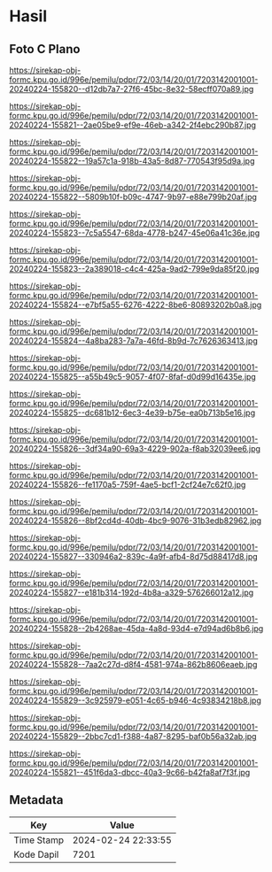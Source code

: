 # Hasil

## Foto C Plano

https://sirekap-obj-formc.kpu.go.id/996e/pemilu/pdpr/72/03/14/20/01/7203142001001-20240224-155820--d12db7a7-27f6-45bc-8e32-58ecff070a89.jpg

https://sirekap-obj-formc.kpu.go.id/996e/pemilu/pdpr/72/03/14/20/01/7203142001001-20240224-155821--2ae05be9-ef9e-46eb-a342-2f4ebc290b87.jpg

https://sirekap-obj-formc.kpu.go.id/996e/pemilu/pdpr/72/03/14/20/01/7203142001001-20240224-155822--19a57c1a-918b-43a5-8d87-770543f95d9a.jpg

https://sirekap-obj-formc.kpu.go.id/996e/pemilu/pdpr/72/03/14/20/01/7203142001001-20240224-155822--5809b10f-b09c-4747-9b97-e88e799b20af.jpg

https://sirekap-obj-formc.kpu.go.id/996e/pemilu/pdpr/72/03/14/20/01/7203142001001-20240224-155823--7c5a5547-68da-4778-b247-45e06a41c36e.jpg

https://sirekap-obj-formc.kpu.go.id/996e/pemilu/pdpr/72/03/14/20/01/7203142001001-20240224-155823--2a389018-c4c4-425a-9ad2-799e9da85f20.jpg

https://sirekap-obj-formc.kpu.go.id/996e/pemilu/pdpr/72/03/14/20/01/7203142001001-20240224-155824--e7bf5a55-6276-4222-8be6-80893202b0a8.jpg

https://sirekap-obj-formc.kpu.go.id/996e/pemilu/pdpr/72/03/14/20/01/7203142001001-20240224-155824--4a8ba283-7a7a-46fd-8b9d-7c7626363413.jpg

https://sirekap-obj-formc.kpu.go.id/996e/pemilu/pdpr/72/03/14/20/01/7203142001001-20240224-155825--a55b49c5-9057-4f07-8faf-d0d99d16435e.jpg

https://sirekap-obj-formc.kpu.go.id/996e/pemilu/pdpr/72/03/14/20/01/7203142001001-20240224-155825--dc681b12-6ec3-4e39-b75e-ea0b713b5e16.jpg

https://sirekap-obj-formc.kpu.go.id/996e/pemilu/pdpr/72/03/14/20/01/7203142001001-20240224-155826--3df34a90-69a3-4229-902a-f8ab32039ee6.jpg

https://sirekap-obj-formc.kpu.go.id/996e/pemilu/pdpr/72/03/14/20/01/7203142001001-20240224-155826--fe1170a5-759f-4ae5-bcf1-2cf24e7c62f0.jpg

https://sirekap-obj-formc.kpu.go.id/996e/pemilu/pdpr/72/03/14/20/01/7203142001001-20240224-155826--8bf2cd4d-40db-4bc9-9076-31b3edb82962.jpg

https://sirekap-obj-formc.kpu.go.id/996e/pemilu/pdpr/72/03/14/20/01/7203142001001-20240224-155827--330946a2-839c-4a9f-afb4-8d75d88417d8.jpg

https://sirekap-obj-formc.kpu.go.id/996e/pemilu/pdpr/72/03/14/20/01/7203142001001-20240224-155827--e181b314-192d-4b8a-a329-576266012a12.jpg

https://sirekap-obj-formc.kpu.go.id/996e/pemilu/pdpr/72/03/14/20/01/7203142001001-20240224-155828--2b4268ae-45da-4a8d-93d4-e7d94ad6b8b6.jpg

https://sirekap-obj-formc.kpu.go.id/996e/pemilu/pdpr/72/03/14/20/01/7203142001001-20240224-155828--7aa2c27d-d8f4-4581-974a-862b8606eaeb.jpg

https://sirekap-obj-formc.kpu.go.id/996e/pemilu/pdpr/72/03/14/20/01/7203142001001-20240224-155829--3c925979-e051-4c65-b946-4c93834218b8.jpg

https://sirekap-obj-formc.kpu.go.id/996e/pemilu/pdpr/72/03/14/20/01/7203142001001-20240224-155829--2bbc7cd1-f388-4a87-8295-baf0b56a32ab.jpg

https://sirekap-obj-formc.kpu.go.id/996e/pemilu/pdpr/72/03/14/20/01/7203142001001-20240224-155821--451f6da3-dbcc-40a3-9c66-b42fa8af7f3f.jpg


## Metadata

| Key        | Value               |
| ---------- | ------------------- |
| Time Stamp | 2024-02-24 22:33:55 |
| Kode Dapil | 7201                |




